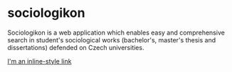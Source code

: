 # sociologikon

Sociologikon is a web application which enables easy and comprehensive search in student's sociological works (bachelor's, master's thesis and dissertations) defended on Czech universities.

[I'm an inline-style link](https://buresj.github.io/sociologikon/)
